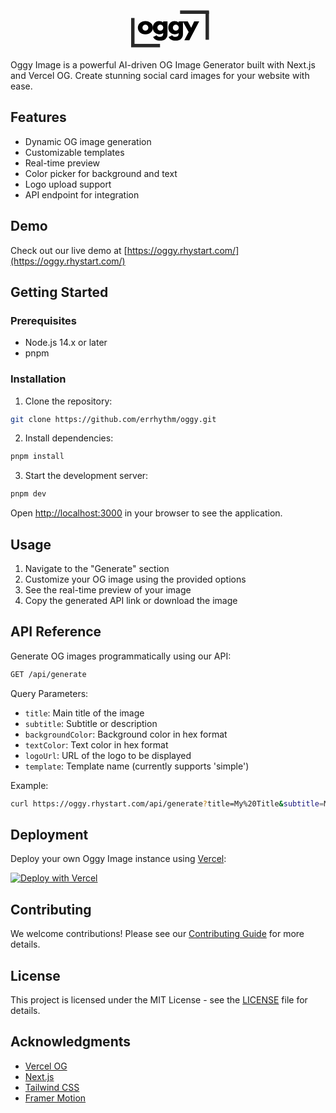 <p align="center">
 <svg xmlns="http://www.w3.org/2000/svg" width="150px" height="70px" viewBox="0 0 224.87999 104.999996" preserveAspectRatio="xMidYMid meet" version="1.0">
                <g fill="#000000" fill-opacity="1">
                  <g transform="translate(38.775655, 64.57606)"><g><path d="M 6.359375 -3.578125 C 3.015625 -6.554688 1.34375 -10.375 1.34375 -15.03125 C 1.34375 -19.6875 3.082031 -23.507812 6.5625 -26.5 C 10.050781 -29.5 14.359375 -31 19.484375 -31 C 24.535156 -31 28.789062 -29.488281 32.25 -26.46875 C 35.71875 -23.457031 37.453125 -19.640625 37.453125 -15.015625 C 37.453125 -10.398438 35.757812 -6.597656 32.375 -3.609375 C 28.988281 -0.617188 24.691406 0.875 19.484375 0.875 C 14.085938 0.875 9.710938 -0.609375 6.359375 -3.578125 Z M 14.40625 -20.125 C 13.0625 -18.800781 12.390625 -17.101562 12.390625 -15.03125 C 12.390625 -12.957031 13.035156 -11.265625 14.328125 -9.953125 C 15.617188 -8.640625 17.320312 -7.984375 19.4375 -7.984375 C 21.46875 -7.984375 23.140625 -8.644531 24.453125 -9.96875 C 25.765625 -11.300781 26.421875 -12.988281 26.421875 -15.03125 C 26.421875 -17.101562 25.742188 -18.800781 24.390625 -20.125 C 23.035156 -21.457031 21.382812 -22.125 19.4375 -22.125 C 17.4375 -22.125 15.757812 -21.457031 14.40625 -20.125 Z M 14.40625 -20.125 "/></g></g>
                  <g transform="translate(74.633287, 64.57606)"><g><path d="M 2.171875 7.390625 L 10.6875 3.234375 C 12.25 5.816406 14.96875 7.109375 18.84375 7.109375 C 20.644531 7.109375 22.316406 6.53125 23.859375 5.375 C 25.410156 4.21875 26.1875 2.445312 26.1875 0.0625 L 26.1875 -2.171875 C 24.34375 -0.140625 21.050781 0.875 16.3125 0.875 C 11.96875 0.875 8.382812 -0.65625 5.5625 -3.71875 C 2.75 -6.789062 1.34375 -10.554688 1.34375 -15.015625 C 1.34375 -19.484375 2.75 -23.265625 5.5625 -26.359375 C 8.382812 -29.453125 11.96875 -31 16.3125 -31 C 20.1875 -31 23.414062 -29.804688 26 -27.421875 L 26.1875 -27.421875 L 26.1875 -30.109375 L 36.578125 -30.109375 L 36.578125 0.828125 C 36.578125 5.710938 34.953125 9.484375 31.703125 12.140625 C 28.453125 14.804688 24.164062 16.140625 18.84375 16.140625 C 10.226562 16.140625 4.671875 13.222656 2.171875 7.390625 Z M 14.40625 -20.125 C 13.0625 -18.800781 12.390625 -17.101562 12.390625 -15.03125 C 12.390625 -12.957031 13.035156 -11.265625 14.328125 -9.953125 C 15.617188 -8.640625 17.320312 -7.984375 19.4375 -7.984375 C 21.46875 -7.984375 23.140625 -8.644531 24.453125 -9.96875 C 25.765625 -11.300781 26.421875 -12.988281 26.421875 -15.03125 C 26.421875 -17.101562 25.742188 -18.800781 24.390625 -20.125 C 23.035156 -21.457031 21.382812 -22.125 19.4375 -22.125 C 17.4375 -22.125 15.757812 -21.457031 14.40625 -20.125 Z M 14.40625 -20.125 "/></g></g>
                  <g transform="translate(111.782067, 64.57606)"><g><path d="M 2.171875 7.390625 L 10.6875 3.234375 C 12.25 5.816406 14.96875 7.109375 18.84375 7.109375 C 20.644531 7.109375 22.316406 6.53125 23.859375 5.375 C 25.410156 4.21875 26.1875 2.445312 26.1875 0.0625 L 26.1875 -2.171875 C 24.34375 -0.140625 21.050781 0.875 16.3125 0.875 C 11.96875 0.875 8.382812 -0.65625 5.5625 -3.71875 C 2.75 -6.789062 1.34375 -10.554688 1.34375 -15.015625 C 1.34375 -19.484375 2.75 -23.265625 5.5625 -26.359375 C 8.382812 -29.453125 11.96875 -31 16.3125 -31 C 20.1875 -31 23.414062 -29.804688 26 -27.421875 L 26.1875 -27.421875 L 26.1875 -30.109375 L 36.578125 -30.109375 L 36.578125 0.828125 C 36.578125 5.710938 34.953125 9.484375 31.703125 12.140625 C 28.453125 14.804688 24.164062 16.140625 18.84375 16.140625 C 10.226562 16.140625 4.671875 13.222656 2.171875 7.390625 Z M 14.40625 -20.125 C 13.0625 -18.800781 12.390625 -17.101562 12.390625 -15.03125 C 12.390625 -12.957031 13.035156 -11.265625 14.328125 -9.953125 C 15.617188 -8.640625 17.320312 -7.984375 19.4375 -7.984375 C 21.46875 -7.984375 23.140625 -8.644531 24.453125 -9.96875 C 25.765625 -11.300781 26.421875 -12.988281 26.421875 -15.03125 C 26.421875 -17.101562 25.742188 -18.800781 24.390625 -20.125 C 23.035156 -21.457031 21.382812 -22.125 19.4375 -22.125 C 17.4375 -22.125 15.757812 -21.457031 14.40625 -20.125 Z M 14.40625 -20.125 "/></g></g>
                  <g transform="translate(148.93085, 64.57606)"><g><path d="M 26.359375 -30.109375 L 38.328125 -30.109375 L 14.671875 15.265625 L 2.703125 15.265625 L 13.09375 -4.703125 L -1.171875 -30.109375 L 10.796875 -30.109375 L 19.203125 -14.671875 Z M 26.359375 -30.109375 "/></g></g>
                </g>
                <path stroke-linecap="butt" transform="matrix(0.821889, 0, 0, 0.821889, 23.905297, 88.408365)" fill="none" stroke-linejoin="miter" d="M 0.0011601 5.002095 L 84.434135 5.002095 " stroke="#292929" stroke-width="10" stroke-opacity="1" stroke-miterlimit="4"/>
                <path stroke-linecap="butt" transform="matrix(0, 0.821889, -0.821889, 0, 32.119977, 26.39006)" fill="none" stroke-linejoin="miter" d="M 0.000687302 4.998556 L 82.461262 4.998556 " stroke="#292929" stroke-width="10" stroke-opacity="1" stroke-miterlimit="4"/>
                <path stroke-linecap="butt" transform="matrix(-0.821889, 0, 0, -0.821889, 210.788701, 16.591622)" fill="none" stroke-linejoin="miter" d="M -0.000439593 5.002078 L 84.432535 5.002078 " stroke="#292929" stroke-width="10" stroke-opacity="1" stroke-miterlimit="4"/>
                <path stroke-linecap="butt" transform="matrix(0, -0.821889, 0.821889, 0, 202.57483, 78.60993)" fill="none" stroke-linejoin="miter" d="M 0.000675559 4.999172 L 82.46125 4.999172 " stroke="#292929" stroke-width="10" stroke-opacity="1" stroke-miterlimit="4"/>
              </svg>
</p>

Oggy Image is a powerful AI-driven OG Image Generator built with Next.js and Vercel OG. Create stunning social card images for your website with ease.

## Features

- Dynamic OG image generation
- Customizable templates
- Real-time preview
- Color picker for background and text
- Logo upload support
- API endpoint for integration

## Demo

Check out our live demo at [https://oggy.rhystart.com/](https://oggy.rhystart.com/)

## Getting Started

### Prerequisites

- Node.js 14.x or later
- pnpm

### Installation

1. Clone the repository:

```bash
git clone https://github.com/errhythm/oggy.git
```

2. Install dependencies:

```bash
pnpm install
```

3. Start the development server:

```bash
pnpm dev
```


Open [http://localhost:3000](http://localhost:3000) in your browser to see the application.

## Usage

1. Navigate to the "Generate" section
2. Customize your OG image using the provided options
3. See the real-time preview of your image
4. Copy the generated API link or download the image

## API Reference

Generate OG images programmatically using our API:

```bash
GET /api/generate
```


Query Parameters:
- `title`: Main title of the image
- `subtitle`: Subtitle or description
- `backgroundColor`: Background color in hex format
- `textColor`: Text color in hex format
- `logoUrl`: URL of the logo to be displayed
- `template`: Template name (currently supports 'simple')

Example:

```bash
curl https://oggy.rhystart.com/api/generate?title=My%20Title&subtitle=My%20Subtitle&backgroundColor=FFFFFF&textColor=000000&logoUrl=https://example.com/logo.png&template=simple
```

## Deployment

Deploy your own Oggy Image instance using [Vercel](https://vercel.com):

[![Deploy with Vercel](https://vercel.com/button)](https://vercel.com/new/clone?repository-url=https://github.com/errhythm/oggy/&project-name=errhythm-oggy-nextjs&repository-name=errhythm-oggy-nextjs)

## Contributing

We welcome contributions! Please see our [Contributing Guide](CONTRIBUTING.md) for more details.

## License

This project is licensed under the MIT License - see the [LICENSE](LICENSE) file for details.

## Acknowledgments

- [Vercel OG](https://vercel.com/docs/concepts/functions/edge-functions/og-image-generation)
- [Next.js](https://nextjs.org/)
- [Tailwind CSS](https://tailwindcss.com/)
- [Framer Motion](https://www.framer.com/motion/)

